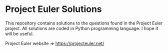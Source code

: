 # Project Euler Solutions
This repository contains solutions to the questions found in the Project Euler project.  All solutions are coded in Python programming language. I hope it will be useful. 

Project Euler website => https://projecteuler.net/
